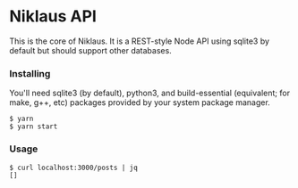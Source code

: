 # Niklaus API

This is the core of Niklaus. It is a REST-style Node API using sqlite3 by default but should support other databases.

### Installing

You'll need sqlite3 (by default), python3, and build-essential (equivalent; for make, g++, etc) packages provided by your system package manager.

```
$ yarn
$ yarn start
```

### Usage

```
$ curl localhost:3000/posts | jq
[]
```